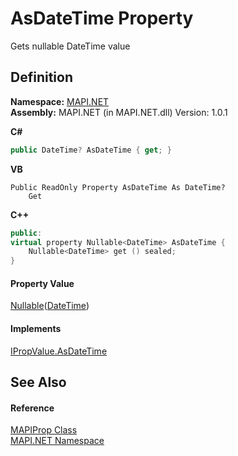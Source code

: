 # AsDateTime Property


Gets nullable DateTime value



## Definition
**Namespace:** <a href="N_MAPI_NET.md">MAPI.NET</a>  
**Assembly:** MAPI.NET (in MAPI.NET.dll) Version: 1.0.1

**C#**
``` C#
public DateTime? AsDateTime { get; }
```
**VB**
``` VB
Public ReadOnly Property AsDateTime As DateTime?
	Get
```
**C++**
``` C++
public:
virtual property Nullable<DateTime> AsDateTime {
	Nullable<DateTime> get () sealed;
}
```



#### Property Value
<a href="https://learn.microsoft.com/dotnet/api/system.nullable-1" target="_blank" rel="noopener noreferrer">Nullable</a>(<a href="https://learn.microsoft.com/dotnet/api/system.datetime" target="_blank" rel="noopener noreferrer">DateTime</a>)

#### Implements
<a href="P_MAPI_NET_IPropValue_AsDateTime.md">IPropValue.AsDateTime</a>  


## See Also


#### Reference
<a href="T_MAPI_NET_MAPIProp.md">MAPIProp Class</a>  
<a href="N_MAPI_NET.md">MAPI.NET Namespace</a>  
